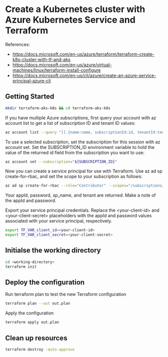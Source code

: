 # Create a Kubernetes cluster with Azure Kubernetes Service and Terraform

References:

* <https://docs.microsoft.com/en-us/azure/terraform/terraform-create-k8s-cluster-with-tf-and-aks>
* <https://docs.microsoft.com/en-us/azure/virtual-machines/linux/terraform-install-configure>
* <https://docs.microsoft.com/en-us/cli/azure/create-an-azure-service-principal-azure-cli>

## Getting Started

```sh
mkdir terraform-aks-k8s && cd terraform-aks-k8s
```

If you have multiple Azure subscriptions, first query your account with az account list to get a list of subscription ID and tenant ID values:

```sh
az account list --query "[].{name:name, subscriptionId:id, tenantId:tenantId}"
```

To use a selected subscription, set the subscription for this session with az account set. Set the SUBSCRIPTION_ID environment variable to hold the value of the returned id field from the subscription you want to use:

```sh
az account set --subscription="${SUBSCRIPTION_ID}"
```

Now you can create a service principal for use with Terraform. Use az ad sp create-for-rbac, and set the scope to your subscription as follows:

```sh
az ad sp create-for-rbac --role="Contributor" --scopes="/subscriptions/${SUBSCRIPTION_ID}"
```

Your appId, password, sp_name, and tenant are returned. Make a note of the appId and password.

Export your service principal credentials. Replace the \<your-client-id\> and \<your-client-secret\> placeholders with the appId and password values associated with your service principal, respectively.

```sh
export TF_VAR_client_id=<your-client-id>
export TF_VAR_client_secret=<your-client-secret>
```

## Initialse the working directory

```sh
cd <working-directory>
terraform init
```

## Deploy the configuration

Run terraform plan to test the new Terraform configuration

```sh
terraform plan --out out.plan
```

Apply the configuration

```sh
terraform apply out.plan
```

## Clean up resources

```sh
terraform destroy -auto-approve
```
